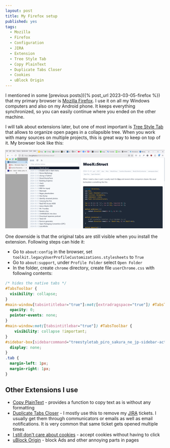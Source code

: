 ```yaml
---
layout: post
title: My Firefox setup
published: yes
tags:
  - Mozilla
  - Firefox
  - Configuration
  - JIRA
  - Extension
  - Tree Style Tab
  - Copy PlainText
  - Duplicate Tabs Closer
  - Cookies
  - uBlock Origin
---
```

I mentioned in some [previous posts]({% post_url 2023-03-05-firefox %}) that my primary browser is [Mozilla Firefox][1]. I use it on all my Windows computers and also on my Android phone. It keeps everything synchronized, so you can easily continue where you ended on the other machine.

I will talk about extensions later, but one of most important is [Tree Style Tab][2] that allows to organize open pages in a collapsible tree. When you work with many sources on multiple projects, this is great way to keep on top of it. My browser look like this:

![Firefox](/img/firefox.png)

One downside is that the original tabs are still visible when you install the extension. Following steps can hide it:

 - Go to `about:config` in the browser, set `toolkit.legacyUserProfileCustomizations.stylesheets` to `True`
 - Go to `about:support`, under `Profile Folder` select `Open Folder`
 - In the folder, create `chrome` directory, create file `userChrome.css` with following contents:

```css
/* hides the native tabs */
#TabsToolbar {
  visibility: collapse;
}
#main-window[tabsintitlebar="true"]:not([extradragspace="true"]) #TabsToolbar > .toolbar-items {
  opacity: 0;
  pointer-events: none;
}
#main-window:not([tabsintitlebar="true"]) #TabsToolbar {
    visibility: collapse !important;
}
#sidebar-box[sidebarcommand="treestyletab_piro_sakura_ne_jp-sidebar-action"] #sidebar-header {
  display: none;
}
.tab {
  margin-left: 1px;
  margin-right: 1px;
}
```

## Other Extensions I use

 - [Copy PlainText][3] - provides a function to copy text as is without any formatting
 - [Duplicate Tabs Closer][4] - I mostly use this to remove my [JIRA](https://www.atlassian.com/software/jira) tickets. I usually get them through communicators or emails as well as email notifications. It is very common that same ticket gets opened multiple times
 - [I still don't care about cookies][5] - accept cookies without having to click
 - [uBlock Origin][6] - block Ads and other annoying parts in pages

[1]: https://www.mozilla.org/en-US/firefox/new/
[2]: http://piro.sakura.ne.jp/xul/_treestyletab.html.en
[3]: https://addons.mozilla.org/en-US/firefox/addon/copy-plaintext/
[4]: https://addons.mozilla.org/en-US/firefox/addon/duplicate-tabs-closer/
[5]: https://addons.mozilla.org/en-US/firefox/addon/istilldontcareaboutcookies/
[6]: https://addons.mozilla.org/en-US/firefox/addon/ublock-origin/
